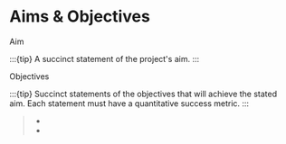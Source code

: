 Aims & Objectives
=================

Aim

:::{tip}
A succinct statement of the project's aim.
:::

>


Objectives

:::{tip}
Succinct statements of the objectives that will achieve the stated aim.  Each statement must have a quantitative success metric.
:::

> *
> *